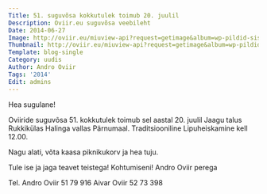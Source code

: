 ```yaml
---
Title: 51. suguvõsa kokkutulek toimub 20. juulil
Description: Oviir.eu suguvõsa veebileht
Date: 2014-06-27
Image: http://oviir.eu/miuview-api?request=getimage&album=wp-pildid-sisusse&item=o-logo-white.png&size=600&mode=longest
Thumbnail: http://oviir.eu/miuview-api?request=getimage&album=wp-pildid-sisusse&item=o-logo-white.png&size=600&mode=square
Template: blog-single
Category: uudis
Author: Andro Oviir
Tags: '2014'
Edit: admins
---
```


Hea sugulane!

Oviiride suguvõsa 51. kokkutulek toimub sel aastal 20. juulil Jaagu talus Rukkikülas Halinga vallas Pärnumaal. Traditsiooniline Lipuheiskamine kell 12.00.

Nagu alati, võta kaasa piknikukorv ja hea tuju.

Tule ise ja jaga teavet teistega!
Kohtumiseni!
Andro Oviir perega

Tel. Andro Oviir 51 79 916
Aivar Oviir 52 73 398
